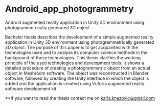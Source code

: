 # Android_app_photogrammetry
Android augmented reality application in Unity 3D environment using photogrammetrically generated 3D object

Bachelor thesis describes the development of a simple augmented reality application in Unity 3D environment using photogrammetrically generated 3D object.
The purpose of this paper is to get acquainted with the technologies used and to 
analyse its computer science methods in the background of these technologies. This 
thesis clarifies the working principle of the used technologies and development tools. 
It shows a detailed procedure of creating a photogrammetric object from an actual 
object in Meshroom software. The object was reconstructed in Blender software, 
followed by creating the Unity interface in which the object is added and the 
application is created using Vuforia augmented reality software development kit.

**If you want to read the thesis contact me on karla.knezovic@gmail.com
